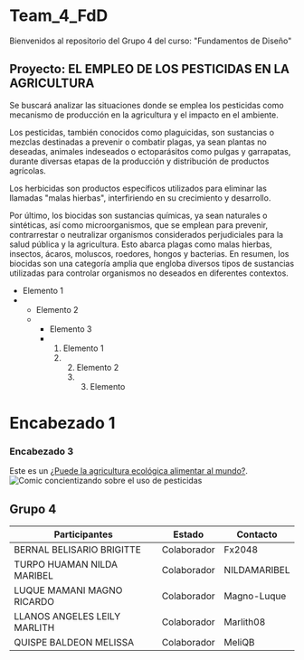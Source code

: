 # Team_4_FdD

Bienvenidos al repositorio del Grupo 4 del curso: "Fundamentos de Diseño"

## Proyecto: EL EMPLEO DE LOS PESTICIDAS EN LA AGRICULTURA
Se buscará analizar las situaciones donde se emplea los pesticidas como mecanismo de producción en la agricultura y el impacto en el ambiente.


Los pesticidas, también conocidos como plaguicidas, son sustancias o mezclas destinadas a prevenir o combatir plagas, ya sean plantas no deseadas, animales indeseados o ectoparásitos como pulgas y garrapatas, durante diversas etapas de la producción y distribución de productos agrícolas.

Los herbicidas son productos específicos utilizados para eliminar las llamadas "malas hierbas", interfiriendo en su crecimiento y desarrollo.

Por último, los biocidas son sustancias químicas, ya sean naturales o sintéticas, así como microorganismos, que se emplean para prevenir, contrarrestar o neutralizar organismos considerados perjudiciales para la salud pública y la agricultura. Esto abarca plagas como malas hierbas, insectos, ácaros, moluscos, roedores, hongos y bacterias. En resumen, los biocidas son una categoría amplia que engloba diversos tipos de sustancias utilizadas para controlar organismos no deseados en diferentes contextos.

- Elemento 1
- - Elemento 2
  - - Elemento 3
    - 1. Elemento 1
      2. 2. Elemento 2
         3. 3. Elemento
# Encabezado 1


### Encabezado 3
Este es un [¿Puede la agricultura ecológica alimentar al mundo?](https://www.ecoagricultor.com/agricultura-ecologica-organica-medioambiente/).
![Comic concientizando sobre el uso de pesticidas](https://www.ecoagricultor.com/wp-content/uploads/2018/04/pesticidas-alimentos.png)


## Grupo 4
| Participantes | Estado | Contacto |
| --- | --- | --- |
| BERNAL BELISARIO BRIGITTE | Colaborador | Fx2048 |
| TURPO HUAMAN NILDA MARIBEL | Colaborador | NILDAMARIBEL |
| LUQUE MAMANI MAGNO RICARDO | Colaborador | Magno-Luque |
| LLANOS ANGELES LEILY MARLITH | Colaborador | Marlith08 |
| QUISPE BALDEON MELISSA | Colaborador | MeliQB |




```python print("Hola, mundo!")'''
